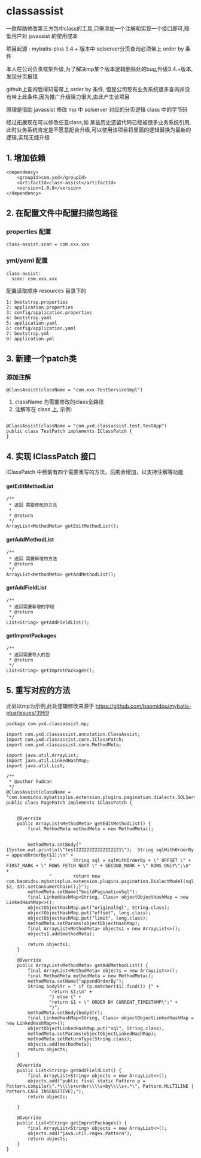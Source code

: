 # classassist

一款帮助修改第三方包中class的工具,只需添加一个注解和实现一个接口即可,降低用户对 javassist 的使用成本

项目起源 : mybatis-plus 3.4.+ 版本中 sqlserver分页查询必须带上 order by 条件

本人在公司负责框架升级,为了解决mp某个版本逻辑删除处的bug,升级3.4.+版本,发现分页报错

github上查询后得知需带上 order by 条件, 但是公司现有业务系统很多查询并没有带上此条件,因为推广升级阻力很大,由此产生该项目

原理是借助 javassist 修改 mp 中 sqlserver 对应的分页逻辑 class 中的字节码

经过拓展现在可以修改任意class,如 某些历史遗留代码已经被很多业务系统引用,此时业务系统肯定是不愿意配合升级,可以使用该项目将里面的逻辑替换为最新的逻辑,实现无缝升级

## 1. 增加依赖

```
<dependency>
    <groupId>com.yxd</groupId>
    <artifactId>class-assist</artifactId>
    <version>1.0.8</version>
</dependency>
```

## 2. 在配置文件中配置扫描包路径

### properties 配置

```
class-assist.scan = com.xxx.xxx
```

### yml/yaml 配置

```
class-assist:
  scan: com.xxx.xxx
```

配置读取顺序 resources 目录下的

```
1: bootstrap.properties
2: application.properties
3: config/application.properties
4: bootstrap.yaml
5: application.yaml
6: config/application.yaml
7: bootstrap.yml
8: application.yml
```

## 3. 新建一个patch类

### 添加注解

```
@ClassAssist(className = "com.xxx.TestServiceImpl") 
```

1. className 为需要修改的class全路径
2. 注解写在 class 上, 示例:

```aspectj

@ClassAssist(className = "com.yxd.classassist.test.TestApp")
public class TestPatch implements IClassPatch {
}
```

## 4. 实现 IClassPatch 接口

IClassPatch 中目前有四个需要重写的方法，后期会增加，以支持注解等功能

#### getEditMethodList

```
/**
 * 返回 需要修改的方法
 *
 * @return
 */
ArrayList<MethodMeta> getEditMethodList();

```

#### getAddMethodList

```
/**
 * 返回 需要新增的方法
 * @return
 */
ArrayList<MethodMeta> getAddMethodList();

```

#### getAddFieldList

```
/**
 * 返回需要新增的字段
 * @return
 */
List<String> getAddFieldList();

```

#### getImprotPackages

```
/**
 * 返回需要导入的包
 * @return
 */
List<String> getImprotPackages();

```

## 5. 重写对应的方法
此处以mp为示例,此处逻辑修改来源于 https://github.com/baomidou/mybatis-plus/issues/3969
```
package com.yxd.classassist.mp;

import com.yxd.classassist.annotation.ClassAssist;
import com.yxd.classassist.core.IClassPatch;
import com.yxd.classassist.core.MethodMeta;

import java.util.ArrayList;
import java.util.LinkedHashMap;
import java.util.List;

/**
 * @author hudcan
 */
@ClassAssist(className = "com.baomidou.mybatisplus.extension.plugins.pagination.dialects.SQLServerDialect")
public class PagePatch implements IClassPatch {


	@Override
	public ArrayList<MethodMeta> getEditMethodList() {
		final MethodMeta methodMeta = new MethodMeta();


		methodMeta.setBody("{System.out.println(\"test22222222222222221\");  String sqlWithOrderBy = appendOrderBy($1);\n" +
				"        String sql = sqlWithOrderBy + \" OFFSET \" + FIRST_MARK + \" ROWS FETCH NEXT \" + SECOND_MARK + \" ROWS ONLY\";\n" +
				"        return new com.baomidou.mybatisplus.extension.plugins.pagination.DialectModel(sql, $2, $3).setConsumerChain();}");
		methodMeta.setName("buildPaginationSql");
		final LinkedHashMap<String, Class> objectObjectHashMap = new LinkedHashMap<>();
		objectObjectHashMap.put("originalSql", String.class);
		objectObjectHashMap.put("offset", long.class);
		objectObjectHashMap.put("limit", long.class);
		methodMeta.setParams(objectObjectHashMap);
		final ArrayList<MethodMeta> objects1 = new ArrayList<>();
		objects1.add(methodMeta);

		return objects1;
	}

	@Override
	public ArrayList<MethodMeta> getAddMethodList() {
		final ArrayList<MethodMeta> objects = new ArrayList<>();
		final MethodMeta methodMeta = new MethodMeta();
		methodMeta.setName("appendOrderBy");
		String bodyStr = " if (p.matcher($1).find()) {" +
				"return $1;\n" +
				"} else {" +
				"return $1 + \" ORDER BY CURRENT_TIMESTAMP\";" +
				"}";
		methodMeta.setBody(bodyStr);
		final LinkedHashMap<String, Class> objectObjectLinkedHashMap = new LinkedHashMap<>();
		objectObjectLinkedHashMap.put("sql", String.class);
		methodMeta.setParams(objectObjectLinkedHashMap);
		methodMeta.setReturnType(String.class);
		objects.add(methodMeta);
		return objects;
	}

	@Override
	public List<String> getAddFieldList() {
		final ArrayList<String> objects = new ArrayList<>();
		objects.add("public final static Pattern p = Pattern.compile(\".*\\\\s+order\\\\s+by\\\\s+.*\", Pattern.MULTILINE | Pattern.CASE_INSENSITIVE);");
		return objects;

	}

	@Override
	public List<String> getImprotPackages() {
		final ArrayList<String> objects = new ArrayList<>();
		objects.add("java.util.regex.Pattern");
		return objects;
	}
}

```